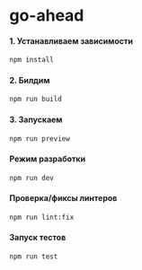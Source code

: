 # go-ahead

#### 1. Устанавливаем зависимости
```sh
npm install
```


#### 2. Билдим
```sh
npm run build
```

#### 3. Запускаем
```sh
npm run preview
```


#### Режим разработки
```sh
npm run dev
```

#### Проверка/фиксы линтеров
```sh
npm run lint:fix
```

#### Запуск тестов
```sh
npm run test
```
